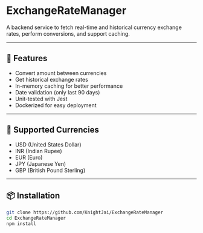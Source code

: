 # ExchangeRateManager

A backend service to fetch real-time and historical currency exchange rates, perform conversions, and support caching.

---

## 🚀 Features

- Convert amount between currencies
- Get historical exchange rates
- In-memory caching for better performance
- Date validation (only last 90 days)
- Unit-tested with Jest
- Dockerized for easy deployment

---

## 🧾 Supported Currencies

- USD (United States Dollar)
- INR (Indian Rupee)
- EUR (Euro)
- JPY (Japanese Yen)
- GBP (British Pound Sterling)

---

## 📦 Installation

```bash
git clone https://github.com/KnightJai/ExchangeRateManager
cd ExchangeRateManager
npm install
